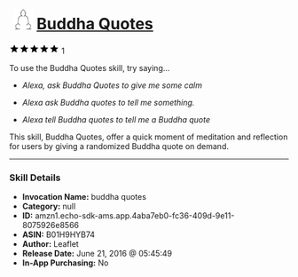 # &nbsp;<img src="skill_icon" alt="Buddha Quotes icon" width="36"> [Buddha Quotes](http://alexa.amazon.com/#skills/amzn1.echo-sdk-ams.app.4aba7eb0-fc36-409d-9e11-8075926e8566)
![5 stars](../../images/ic_star_black_18dp_1x.png)![5 stars](../../images/ic_star_black_18dp_1x.png)![5 stars](../../images/ic_star_black_18dp_1x.png)![5 stars](../../images/ic_star_black_18dp_1x.png)![5 stars](../../images/ic_star_black_18dp_1x.png) 1

To use the Buddha Quotes skill, try saying...

* *Alexa, ask Buddha Quotes to give me some calm*

* *Alexa ask Buddha quotes to tell me something.*

* *Alexa tell Buddha quotes to tell me a Buddha quote*

This skill, Buddha Quotes, offer a quick moment of meditation and reflection for users by giving a randomized Buddha quote on demand.

***

### Skill Details

* **Invocation Name:** buddha quotes
* **Category:** null
* **ID:** amzn1.echo-sdk-ams.app.4aba7eb0-fc36-409d-9e11-8075926e8566
* **ASIN:** B01H9HYB74
* **Author:** Leaflet
* **Release Date:** June 21, 2016 @ 05:45:49
* **In-App Purchasing:** No

